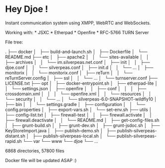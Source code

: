 # Hey Djoe !

Instant communication system using XMPP, WebRTC and WebSockets.

Working with:
    * JSXC
    * Etherpad
    * Openfire
    * RFC-5766 TURN Server

File tree:

.
├── docker
│   ├── build-and-launch.sh
│   ├── Dockerfile
│   └── README.md
├── etc
│   ├── apache2
│   │   └── sites-available
│   │       ├── archives
│   │       └── im.silverpeas.net.conf
│   ├── init
│   │   ├── djoe.conf
│   │   └── silverpeas.conf
│   ├── init.d
│   │   └── ...
│   ├── monitorix
│   │   └── monitorix.conf
│   ├── reTurn
│   │   └── reTurnServer.config
│   ├── ssl
│   │   └── ...
│   └── turnserver.conf
├── LICENSE.txt
├── opt
│   ├── docker-entrypoint.sh
│   ├── etherpad-lite
│   │   └── settings.json
│   ├── openfire
│   │   ├── conf
│   │   │   ├── crossdomain.xml
│   │   │   └── openfire.xml
│   │   └── resources
│   │       └── security
│   │           └── ...
│   └── silverpeas-6.0-SNAPSHOT-wildfly10
│       ├── bin
│       │   └── settings.gradle
│       ├── configuration
│       │   └── config.properties
│       ├── export-vars.sh
│       └── set-env.sh
├── utils
│   ├── config-list.txt
│   ├── firewall-test
│   │   ├── firewall.activate
│   │   ├── firewall.deactivate
│   │   └── README.md
│   ├── get-config-files.sh
│   ├── grunt-build.sh
│   ├── grunt-dev.sh
│   ├── grunt-jsdoc.sh
│   ├── KeyStoreImport.java
│   ├── publish-demo.sh
│   ├── publish-silverpeas-distant.sh
│   ├── publish-silverpeas-local.sh
│   └── publish-silverpeas-rapid.sh
└── var
    └── www
        └── djoe
            └── ...

6868 directories, 57800 files


Docker file will be updated ASAP :)

